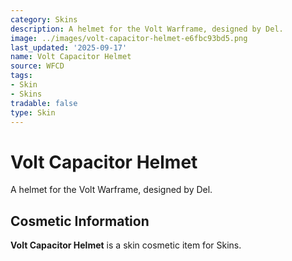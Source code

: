 ```yaml
---
category: Skins
description: A helmet for the Volt Warframe, designed by Del.
image: ../images/volt-capacitor-helmet-e6fbc93bd5.png
last_updated: '2025-09-17'
name: Volt Capacitor Helmet
source: WFCD
tags:
- Skin
- Skins
tradable: false
type: Skin
---
```


# Volt Capacitor Helmet

A helmet for the Volt Warframe, designed by Del.

## Cosmetic Information

**Volt Capacitor Helmet** is a skin cosmetic item for Skins.

